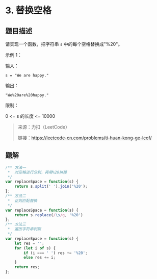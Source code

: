 # 3. 替换空格

## 题目描述


请实现一个函数，把字符串 `s` 中的每个空格替换成"%20"。

示例 1：

输入：

```text
s = "We are happy."
```

输出：

```text
"We%20are%20happy."
```

限制：

0 <= s 的长度 <= 10000

> 来源：力扣（LeetCode）
>
> 链接：https://leetcode-cn.com/problems/ti-huan-kong-ge-lcof/

## 题解

```js
/** 方法一
 *	对空格进行分割，再用%20拼接
 */
var replaceSpace = function(s) {
    return s.split(' ').join('%20');
};
/** 方法二
 *	正则匹配替换
 */
var replaceSpace = function(s) {
    return s.replace(/\s/g, '%20')
};
/** 方法三
 *	遍历字符串判断
 */
var replaceSpace = function(s) {
    let res = '';
    for (let i of s) {
        if (i === ' ') res += '%20';
        else res += i;
    }
    return res;
};
```

